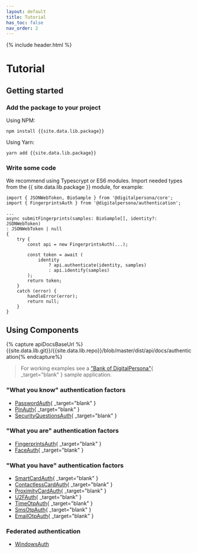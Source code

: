 ```yaml
---
layout: default
title: Tutorial
has_toc: false
nav_order: 2
---
```

{% include header.html %}

# Tutorial

## Getting started

### Add the package to your project

Using NPM:

```
npm install {{site.data.lib.package}}
```

Using Yarn:

```
yarn add {{site.data.lib.package}}
```

### Write some code

We recommend using Typescrypt or ES6 modules.
Import needed types from the {{ site.data.lib.package }} module,
for example:

```
import { JSONWebToken, BioSample } from '@digitalpersona/core';
import { FingerprintsAuth } from '@digitalpersona/authentication';

...
async submitFingerprints(samples: BioSample[], identity?: JSONWebToken)
: JSONWebToken | null
{
    try {
        const api = new FingerprintsAuth(...);

        const token = await (
            identity
                ? api.authenticate(identity, samples)
                : api.identify(samples)
        );
        return token;
    }
    catch (error) {
        handleError(error);
        return null;
    }
}
```

## Using Components

{% capture apiDocsBaseUrl %}{{site.data.lib.git}}/{{site.data.lib.repo}}/blob/master/dist/api/docs/authentication{% endcapture%}

> For working examples see a ["Bank of DigitalPersona"](https://github.com/hidglobal/digitalpersona-sample-angularjs){ _target="blank" }
sample application.

### "What you know" authentication factors

* [PasswordAuth]({{apiDocsBaseUrl}}.passwordauth.md){ _target="blank" }
* [PinAuth]({{apiDocsBaseUrl}}.pinauth.md){ _target="blank" }
* [SecurityQuestionsAuth]({{apiDocsBaseUrl}}.securityquestionsAuth.md){ _target="blank" }

### "What you are" authentication factors

* [FingerprintsAuth](({{apiDocsBaseUrl}}.fingerprintsauth.md)){ _target="blank" }
* [FaceAuth](({{apiDocsBaseUrl}}.faceauth.md)){ _target="blank" }

### "What you have" authentication factors

* [SmartCardAuth](({{apiDocsBaseUrl}}.smartcardauth.md)){ _target="blank" }
* [ContactlessCardAuth](({{apiDocsBaseUrl}}.contactlesscardauth.md)){ _target="blank" }
* [ProximityCardAuth](({{apiDocsBaseUrl}}.proximitycardauth.md)){ _target="blank" }
* [U2FAuth](({{apiDocsBaseUrl}}.u2fauth.md)){ _target="blank" }
* [TimeOtpAuth](({{apiDocsBaseUrl}}.timeotpauth.md)){ _target="blank" }
* [SmsOtpAuth](({{apiDocsBaseUrl}}.smsotpauth.md)){ _target="blank" }
* [EmailOtpAuth](({{apiDocsBaseUrl}}.emailotpauth.md)){ _target="blank" }


### Federated authentication

* [WindowsAuth](({{apiDocsBaseUrl}}.windowsauth.md))
